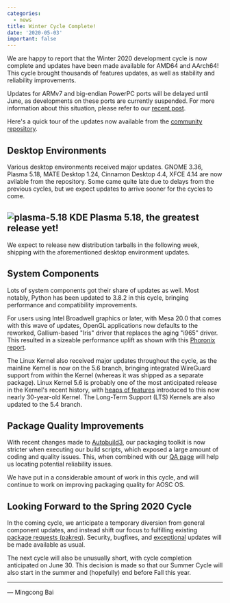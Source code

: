 ```yaml
---
categories:
  - news
title: Winter Cycle Complete!
date: '2020-05-03'
important: false
---
```


We are happy to report that the Winter 2020 development cycle is now complete and updates have been made available for AMD64 and AArch64! This cycle brought thousands of features updates, as well as stability and reliability improvements.

Updates for ARMv7 and big-endian PowerPC ports will be delayed until June, as developments on these ports are currently suspended. For more information about this situation, please refer to our [recent post](https://aosc.io/news/posts/2020-05-03-suspending-stale-aosc-os-ports-and-initiating-retro/).

Here's a quick tour of the updates now available from the [community repository](https://repo.aosc.io/).

Desktop Environments
--------------------

Various desktop environments received major updates. GNOME 3.36, Plasma 5.18, MATE Desktop 1.24, Cinnamon Desktop 4.4, XFCE 4.14 are now avilable from the repository. Some came quite late due to delays from the previous cycles, but we expect updates to arrive sooner for the cycles to come.

![plasma-5.18](https://i.imgur.com/OT5q5tB.png)
KDE Plasma 5.18, the greatest release yet!
----

We expect to release new distribution tarballs in the following week, shipping with the aforementioned desktop environment updates.

System Components
-----------------

Lots of system components got their share of updates as well. Most notably, Python has been updated to 3.8.2 in this cycle, bringing performance and compatibility improvements.

For users using Intel Broadwell graphics or later, with Mesa 20.0 that comes with this wave of updates, OpenGL applications now defaults to the reworked, Gallium-based "Iris" driver that replaces the aging "i965" driver. This resulted in a sizeable performance uplift as shown with this [Phoronix report](https://www.phoronix.com/scan.php?page=article&item=mesa193-iris-september&num=1).

The Linux Kernel also received major updates throughout the cycle, as the mainline Kernel is now on the 5.6 branch, bringing integrated WireGuard support from within the Kernel (whereas it was shipped as a separate package). Linux Kernel 5.6 is probably one of the most anticipated release in the Kernel's recent history, with [heaps of features](https://www.phoronix.com/scan.php?page=article&item=linux-56-features&num=1) introduced to this now nearly 30-year-old Kernel. The Long-Term Support (LTS) Kernels are also updated to the 5.4 branch.

Package Quality Improvements
----------------------------

With recent changes made to [Autobuild3](https://github.com/AOSC-Dev/autobuild3), our packaging toolkit is now stricter when executing our build scripts, which exposed a large amount of coding and quality issues. This, when combined with our [QA page](https://packages.aosc.io/qa/) will help us locating potential reliability issues.

We have put in a considerable amount of work in this cycle, and will continue to work on improving packaging quality for AOSC OS.

Looking Forward to the Spring 2020 Cycle
----------------------------------------

In the coming cycle, we anticipate a temporary diversion from general component updates, and instead shift our focus to fulfilling existing [package requests (pakreq)](https://pakreq.aosc.io). Security, bugfixes, and [exceptional](https://wiki.aosc.io/en/developers/aosc-os/cycle-exceptions) updates will be made available as usual.

The next cycle will also be unusually short, with cycle completion anticipated on June 30. This decision is made so that our Summer Cycle will also start in the summer and (hopefully) end before Fall this year.

----

— Mingcong Bai
